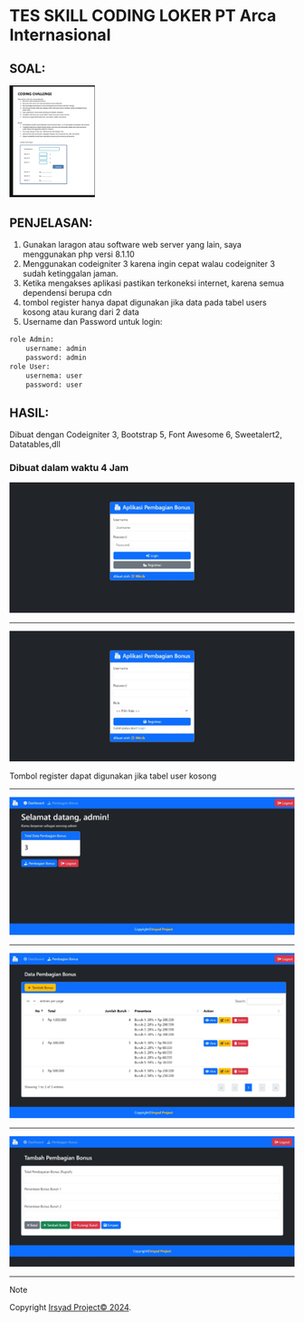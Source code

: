 # TES SKILL CODING LOKER PT Arca Internasional

## SOAL:

<img src="./ss-tugas-coding.jpg" alt="SS Tugas" width="30%">

## PENJELASAN:

1. Gunakan laragon atau software web server yang lain, saya menggunakan php versi 8.1.10
1. Menggunakan codeigniter 3 karena ingin cepat walau codeigniter 3 sudah ketinggalan jaman.
1. Ketika mengakses aplikasi pastikan terkoneksi internet, karena semua dependensi berupa cdn
1. tombol register hanya dapat digunakan jika data pada tabel users kosong atau kurang dari 2 data
1. Username dan Password untuk login:

```
role Admin:
	username: admin
	password: admin
role User:
	usernema: user
	password: user
```

## HASIL:

<p>Dibuat dengan Codeigniter 3, Bootstrap 5, Font Awesome 6, Sweetalert2, Datatables,dll</p>

<h3>Dibuat dalam waktu 4 Jam</h3>

<img src="./ss-login1.jpeg" alt="Login"><hr>
<img src="./ss-daftar1.jpeg" alt="Register">

<p>Tombol register dapat digunakan jika tabel user kosong</p>
<hr>
<img src="./ss-dash1.jpeg" alt="Dashboard"><hr>
<img src="./ss-listbonus1.jpeg" alt="List"><hr>
<img src="./ss-addbonus1.jpeg" alt="Add"><hr>

> [!NOTE]
> Copyright <a href="https://www.instagram.com/99ir.ib/">Irsyad Project&copy; 2024</a>.
